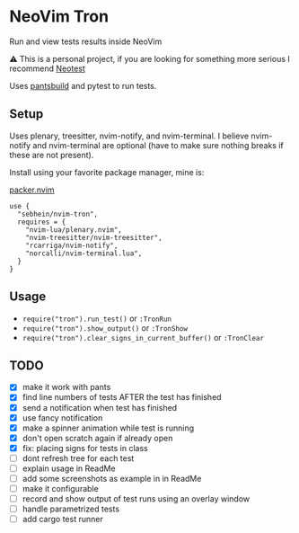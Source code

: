 # NeoVim Tron
Run and view tests results inside NeoVim

:warning: This is a personal project, if you are looking for something more serious I recommend [Neotest](https://github.com/nvim-neotest/neotest)


Uses [pantsbuild](https://www.pantsbuild.org) and pytest to run tests.


## Setup

Uses plenary, treesitter, nvim-notify, and nvim-terminal. I believe nvim-notify and nvim-terminal are optional (have to make sure nothing breaks if these are not present).

Install using your favorite package manager, mine is:

[packer.nvim](https://github.com/wbthomason/packer.nvim)

```
use {
  "sebhein/nvim-tron",
  requires = {
    "nvim-lua/plenary.nvim",
    "nvim-treesitter/nvim-treesitter",
    "rcarriga/nvim-notify",
    "norcalli/nvim-terminal.lua",
  }
}
```

## Usage

- `require("tron").run_test()` or `:TronRun`
- `require("tron").show_output()` or `:TronShow`
- `require("tron").clear_signs_in_current_buffer()` or `:TronClear`

## TODO

- [x] make it work with pants
- [x] find line numbers of tests AFTER the test has finished
- [x] send a notification when test has finished
- [x] use fancy notification
- [x] make a spinner animation while test is running
- [x] don't open scratch again if already open
- [x] fix: placing signs for tests in class
- [ ] dont refresh tree for each test
- [ ] explain usage in ReadMe
- [ ] add some screenshots as example in in ReadMe
- [ ] make it configurable
- [ ] record and show output of test runs using an overlay window
- [ ] handle parametrized tests
- [ ] add cargo test runner

